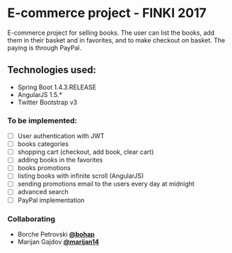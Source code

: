 # E-commerce project - FINKI 2017

E-commerce project for selling books. The user can list the books, add them in 
their basket and in favorites, and to make checkout on basket. The paying is through PayPal.

## Technologies used:
* Spring Boot 1.4.3.RELEASE
* AngularJS 1.5.*
* Twitter Bootstrap v3

### To be implemented:
- [ ] User authentication with JWT
- [ ] books categories
- [ ] shopping cart (checkout, add book, clear cart)
- [ ] adding books in the favorites
- [ ] books promotions
- [ ] listing books with infinite scroll (AngularJS)
- [ ] sending promotions email to the users every day at midnight
- [ ] advanced search
- [ ] PayPal implementation
 
### Collaborating
* Borche Petrovski [**@bohap**](https://github.com/bohap)
* Marijan Gajdov [**@marijan14**](https://github.com/marijan14)
 

